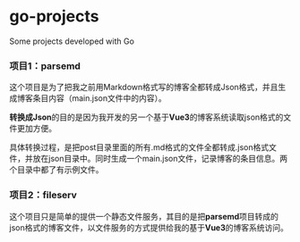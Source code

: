 # go-projects
Some projects developed with Go

### 项目1：parsemd
这个项目是为了把我之前用Markdown格式写的博客全都转成Json格式，并且生成博客条目内容（main.json文件中的内容）。

**转换成Json**的目的是因为我开发的另一个基于**Vue3**的博客系统读取json格式的文件更加方便。

具体转换过程，是把post目录里面的所有.md格式的文件全都转成.json格式文件，并放在json目录中。同时生成一个main.json文件，记录博客的条目信息。两个目录中都了有示例文件。

### 项目2：fileserv
这个项目只是简单的提供一个静态文件服务，其目的是把**parsemd**项目转成的json格式的博客文件，以文件服务的方式提供给我的基于**Vue3**的博客系统访问。